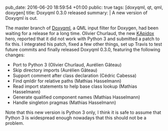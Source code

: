 pub_date: 2016-06-20 18:59:54 +01:00
public: true
tags: [doxyqml, qt, qml, doxygen]
title: Doxyqml 0.3.0 released
summary: |
    A new version of Doxyqml is out.

The master branch of [Doxyqml][], a QML input filter for Doxygen, had been waiting for a release for a long time. Olivier Churlaud, the new [KApidox][] hero, reported that it did not work with Python 3 and submitted a patch to fix this. I integrated his patch, fixed a few other things, set up Travis to test future commits and finally released Doxyqml 0.3.0, featuring the following changes:
                                  
- Port to Python 3 (Olivier Churlaud, Aurélien Gâteau)                              
- Skip directory imports (Aurélien Gâteau)                                          
- Support comment after class declaration (Cédric Cabessa)                          
- Find qmldir for relative paths (Mathias Hasselmann)                               
- Read import statements to help base class lookup (Mathias Hasselmann)             
- Generate qualified component names (Mathias Hasselmann)                           
- Handle singleton pragmas (Mathias Hasselmann)

Note that this new version is Python 3 only, I think it is safe to assume that Python 3 is widespread enough nowadays that this should not be a problem.

[Doxyqml]: /projects/doxyqml
[KApidox]: https://api.kde.org/frameworks/kapidox/html/